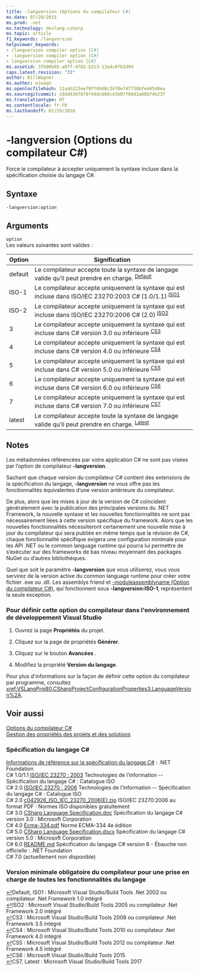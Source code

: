 ```yaml
---
title: -langversion (Options du compilateur C#)
ms.date: 07/20/2015
ms.prod: .net
ms.technology: devlang-csharp
ms.topic: article
f1_keywords: /langversion
helpviewer_keywords:
- /langversion compiler option [C#]
- -langversion compiler option [C#]
- langversion compiler option [C#]
ms.assetid: 3fb00b05-a0ff-4782-b313-13a4c0f62d94
caps.latest.revision: "33"
author: BillWagner
ms.author: wiwagn
ms.openlocfilehash: 11aab223ee70ff69d8c3470e747738bfe44540ea
ms.sourcegitcommit: c0dd436f6f8f44dc80dc43b07f6841a00b74b23f
ms.translationtype: HT
ms.contentlocale: fr-FR
ms.lasthandoff: 01/19/2018
---
```

# <a name="-langversion-c-compiler-options"></a>-langversion (Options du compilateur C#)
Force le compilateur à accepter uniquement la syntaxe incluse dans la spécification choisie du langage C#.  
  
## <a name="syntax"></a>Syntaxe  
  
```console  
-langversion:option  
```  
  
## <a name="arguments"></a>Arguments  
 `option`  
 Les valeurs suivantes sont valides :  
  
|Option|Signification|  
|------------|-------------|  
|default|Le compilateur accepte toute la syntaxe de langage valide qu’il peut prendre en charge. <sup id="TDefault">[Default](#FDefault)</sup>| 
|ISO-1|Le compilateur accepte uniquement la syntaxe qui est incluse dans ISO/IEC 23270:2003 C# (1.0/1.1) <sup id="TISO1">[ISO1](#FISO1)</sup>|  
|ISO-2|Le compilateur accepte uniquement la syntaxe qui est incluse dans ISO/IEC 23270:2006 C# (2.0) <sup id="TISO2">[ISO2](#FISO2)</sup>|
|3|Le compilateur accepte uniquement la syntaxe qui est incluse dans C# version 3.0 ou inférieure <sup id="TCS3">[CS3](#FCS3)</sup>|
|4|Le compilateur accepte uniquement la syntaxe qui est incluse dans C# version 4.0 ou inférieure <sup id="TCS4">[CS4](#FCS4)</sup>|
|5|Le compilateur accepte uniquement la syntaxe qui est incluse dans C# version 5.0 ou inférieure <sup id="TCS5">[CS5](#FCS5)</sup>|
|6|Le compilateur accepte uniquement la syntaxe qui est incluse dans C# version 6.0 ou inférieure <sup id="TCS6">[CS6](#FCS6)</sup>|
|7|Le compilateur accepte uniquement la syntaxe qui est incluse dans C# version 7.0 ou inférieure <sup id="TCS7">[CS7](#FCS7)</sup>|
|latest|Le compilateur accepte toute la syntaxe de langage valide qu’il peut prendre en charge. <sup id="TLatest">[Latest](#FLatest)</sup>|
<!--- Uncomment and move these above
|latest| once they're officially released
|7.1|The compiler accepts only syntax that is included in C# 7.1 or lower <sup id="TCS71">[CS71](#FCS71)</sup>|
|7.2|The compiler accepts only syntax that is included in C# 7.2 or lower <sup id="TCS71">[CS72](#FCS72)</sup>|
|8|The compiler accepts only syntax that is included in C# 8 or lower <sup id="TCS71">[CS8](#FCS8)</sup>|
-->

  
## <a name="remarks"></a>Notes  
 Les métadonnées référencées par votre application C# ne sont pas visées par l’option de compilateur **-langversion**.  
  
 Sachant que chaque version du compilateur C# contient des extensions de la spécification du langage, **-langversion** ne vous offre pas les fonctionnalités équivalentes d’une version antérieure du compilateur.  
 
 De plus, alors que les mises à jour de la version de C# coïncident généralement avec la publication des principales versions du .NET Framework, la nouvelle syntaxe et les nouvelles fonctionnalités ne sont pas nécessairement liées à cette version spécifique du framework. Alors que les nouvelles fonctionnalités nécessiteront certainement une nouvelle mise à jour du compilateur qui sera publiée en même temps que la révision de C#, chaque fonctionnalité spécifique exigera une configuration minimale pour les API .NET ou le common language runtime qui pourra lui permettre de s’exécuter sur des frameworks de bas niveau moyennant des packages NuGet ou d’autres bibliothèques.
  
 Quel que soit le paramètre **-langversion** que vous utiliserez, vous vous servirez de la version active du common language runtime pour créer votre fichier .exe ou .dll. Les assemblys friend et [-moduleassemblyname (Option du compilateur C#)](../../../csharp/language-reference/compiler-options/moduleassemblyname-compiler-option.md), qui fonctionnent sous **-langversion:ISO-1**, représentent la seule exception.  
  
### <a name="to-set-this-compiler-option-in-the-visual-studio-development-environment"></a>Pour définir cette option du compilateur dans l'environnement de développement Visual Studio  
  
1.  Ouvrez la page **Propriétés** du projet.  
  
2.  Cliquez sur la page de propriétés **Générer**.  
  
3.  Cliquez sur le bouton **Avancées** .  
  
4.  Modifiez la propriété **Version du langage**.  
  
 Pour plus d'informations sur la façon de définir cette option du compilateur par programme, consultez <xref:VSLangProj80.CSharpProjectConfigurationProperties3.LanguageVersion%2A>.  
    
## <a name="see-also"></a>Voir aussi  
 [Options du compilateur C#](../../../csharp/language-reference/compiler-options/index.md)  
 [Gestion des propriétés des projets et des solutions](/visualstudio/ide/managing-project-and-solution-properties)  
 
### <a name="c-language-specification"></a>Spécification du langage C#
 [Informations de référence sur la spécification du langage C#](../../../csharp/language-reference/language-specification/index.md) : .NET Foundation  
 C# 1.0/1.1 [ISO/IEC 23270 : 2003](https://www.iso.org/standard/36768.html) Technologies de l’information -- Spécification du langage C# : Catalogue ISO  
 C# 2.0 [ISO/IEC 23270 : 2006](https://www.iso.org/standard/42926.html) Technologies de l’information -- Spécification du langage C# : Catalogue ISO  
 C# 2.0 [c042926_ISO_IEC_23270_2006(E).zip](http://standards.iso.org/ittf/PubliclyAvailableStandards/c042926_ISO_IEC_23270_2006(E).zip) ISO/IEC 23270:2006 au format PDF : Normes ISO disponibles gratuitement  
 C# 3.0 [CSharp Language Specification.doc](http://download.microsoft.com/download/3/8/8/388e7205-bc10-4226-b2a8-75351c669b09/CSharp%20Language%20Specification.doc) Spécification du langage C# version 3.0 : Microsoft Corporation  
 C# 4.0 [Ecma-334.pdf](https://www.ecma-international.org/publications/files/ECMA-ST/Ecma-334.pdf) Norme ECMA-334 4e édition    
 C# 5.0 [CSharp Language Specification.docx](https://www.microsoft.com/download/details.aspx?id=7029) Spécification du langage C# version 5.0 : Microsoft Corporation  
 C# 6.0 [README.md](https://github.com/dotnet/csharplang/blob/master/spec/README.md) Spécification du langage C# version 6 - Ébauche non officielle : .NET Foundation  
 C# 7.0 (actuellement non disponible)  

<!--- Uncomment and add to the above when they become officially released
 C# 7.1 (spec is not yet finished)  
 C# 7.2 (spec is not yet finished)  
 C# 8.0 (spec is not yet finished)  
-->

### <a name="minimum-compiler-version-needed-to-support-all-language-features"></a>Version minimale obligatoire du compilateur pour une prise en charge de toutes les fonctionnalités du langage   
[↩](#TDefault)<a name="FDefault">Default</a>, <a name="FISO1">ISO1</a> : Microsoft Visual Studio/Build Tools .Net 2002 ou compilateur .Net Framework 1.0 intégré     
[↩](#TISO2)<a name="FISO2">ISO2</a> : Microsoft Visual Studio/Build Tools 2005 ou compilateur .Net Framework 2.0 intégré    
[↩](#TCS3)<a name="FCS3">CS3</a> : Microsoft Visual Studio/Build Tools 2008 ou compilateur .Net Framework 3.5 intégré    
[↩](#TCS4)<a name="FCS4">CS4</a> : Microsoft Visual Studio/Build Tools 2010 ou compilateur .Net Framework 4.0 intégré    
[↩](#TCS5)<a name="FCS5">CS5</a> : Microsoft Visual Studio/Build Tools 2012 ou compilateur .Net Framework 4.5 intégré    
[↩](#TCS6)<a name="FCS6">CS6</a> : Microsoft Visual Studio/Build Tools 2015    
[↩](#TCS7)<a name="FCS7">CS7</a>, <a name="FLatest">Latest</a> : Microsoft Visual Studio/Build Tools 2017   

<!--- Uncomment and add to the above when they become officially released
[↩](#TCS71)<a name="FCS71">CS71</a>: Microsoft Visual Studio/Build Tools 20??    
[↩](#TCS72)<a name="FCS72">CS72</a>: Microsoft Visual Studio/Build Tools 20??    
[↩](#TCS8)<a name="FCS71">CS8</a>: Microsoft Visual Studio/Build Tools 20??    
-->
